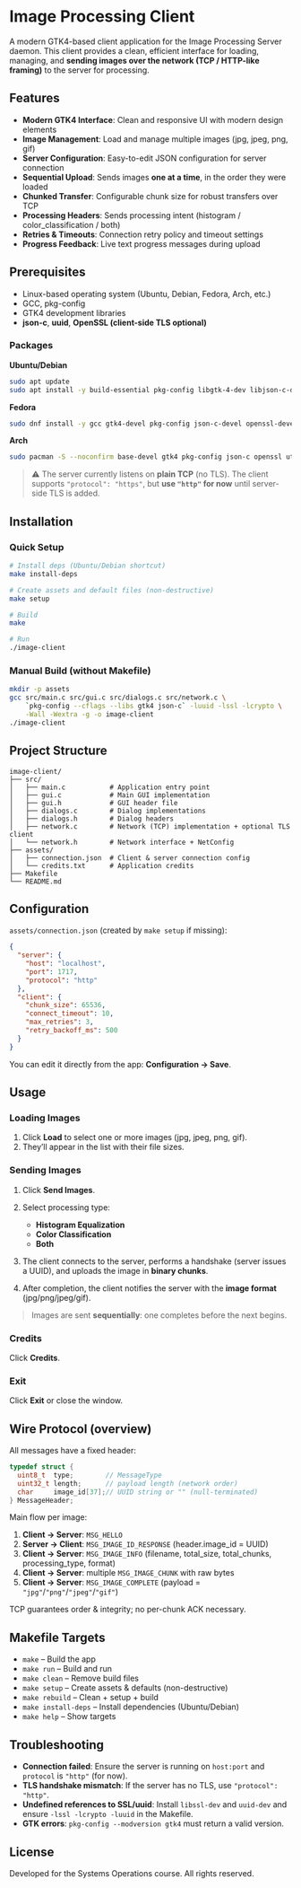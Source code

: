# Image Processing Client

A modern GTK4-based client application for the Image Processing Server daemon. This client provides a clean, efficient interface for loading, managing, and **sending images over the network (TCP / HTTP-like framing)** to the server for processing.

## Features

- **Modern GTK4 Interface**: Clean and responsive UI with modern design elements
- **Image Management**: Load and manage multiple images (jpg, jpeg, png, gif)
- **Server Configuration**: Easy-to-edit JSON configuration for server connection
- **Sequential Upload**: Sends images **one at a time**, in the order they were loaded
- **Chunked Transfer**: Configurable chunk size for robust transfers over TCP
- **Processing Headers**: Sends processing intent (histogram / color_classification / both)
- **Retries & Timeouts**: Connection retry policy and timeout settings
- **Progress Feedback**: Live text progress messages during upload

## Prerequisites

- Linux-based operating system (Ubuntu, Debian, Fedora, Arch, etc.)
- GCC, pkg-config
- GTK4 development libraries
- **json-c**, **uuid**, **OpenSSL (client-side TLS optional)**

### Packages

**Ubuntu/Debian**
```bash
sudo apt update
sudo apt install -y build-essential pkg-config libgtk-4-dev libjson-c-dev libssl-dev uuid-dev
````

**Fedora**

```bash
sudo dnf install -y gcc gtk4-devel pkg-config json-c-devel openssl-devel libuuid-devel
```

**Arch**

```bash
sudo pacman -S --noconfirm base-devel gtk4 pkg-config json-c openssl util-linux-libs
```

> ⚠️ The server currently listens on **plain TCP** (no TLS). The client supports `"protocol": "https"`, but **use `"http"` for now** until server-side TLS is added.

## Installation

### Quick Setup

```bash
# Install deps (Ubuntu/Debian shortcut)
make install-deps

# Create assets and default files (non-destructive)
make setup

# Build
make

# Run
./image-client
```

### Manual Build (without Makefile)

```bash
mkdir -p assets
gcc src/main.c src/gui.c src/dialogs.c src/network.c \
    `pkg-config --cflags --libs gtk4 json-c` -luuid -lssl -lcrypto \
    -Wall -Wextra -g -o image-client
./image-client
```

## Project Structure

```
image-client/
├── src/
│   ├── main.c           # Application entry point
│   ├── gui.c            # Main GUI implementation
│   ├── gui.h            # GUI header file
│   ├── dialogs.c        # Dialog implementations
│   ├── dialogs.h        # Dialog headers
│   ├── network.c        # Network (TCP) implementation + optional TLS client
│   └── network.h        # Network interface + NetConfig
├── assets/
│   ├── connection.json  # Client & server connection config
│   └── credits.txt      # Application credits
├── Makefile
└── README.md
```

## Configuration

`assets/connection.json` (created by `make setup` if missing):

```json
{
  "server": {
    "host": "localhost",
    "port": 1717,
    "protocol": "http"
  },
  "client": {
    "chunk_size": 65536,
    "connect_timeout": 10,
    "max_retries": 3,
    "retry_backoff_ms": 500
  }
}
```

You can edit it directly from the app: **Configuration → Save**.

## Usage

### Loading Images

1. Click **Load** to select one or more images (jpg, jpeg, png, gif).
2. They’ll appear in the list with their file sizes.

### Sending Images

1. Click **Send Images**.
2. Select processing type:

   * **Histogram Equalization**
   * **Color Classification**
   * **Both**
3. The client connects to the server, performs a handshake (server issues a UUID), and uploads the image in **binary chunks**.
4. After completion, the client notifies the server with the **image format** (jpg/png/jpeg/gif).

> Images are sent **sequentially**: one completes before the next begins.

### Credits

Click **Credits**.

### Exit

Click **Exit** or close the window.

## Wire Protocol (overview)

All messages have a fixed header:

```c
typedef struct {
  uint8_t  type;        // MessageType
  uint32_t length;      // payload length (network order)
  char     image_id[37];// UUID string or "" (null-terminated)
} MessageHeader;
```

Main flow per image:

1. **Client → Server**: `MSG_HELLO`
2. **Server → Client**: `MSG_IMAGE_ID_RESPONSE` (header.image\_id = UUID)
3. **Client → Server**: `MSG_IMAGE_INFO` (filename, total\_size, total\_chunks, processing\_type, format)
4. **Client → Server**: multiple `MSG_IMAGE_CHUNK` with raw bytes
5. **Client → Server**: `MSG_IMAGE_COMPLETE` (payload = `"jpg"`/`"png"`/`"jpeg"`/`"gif"`)

TCP guarantees order & integrity; no per-chunk ACK necessary.

## Makefile Targets

* `make` – Build the app
* `make run` – Build and run
* `make clean` – Remove build files
* `make setup` – Create assets & defaults (non-destructive)
* `make rebuild` – Clean + setup + build
* `make install-deps` – Install dependencies (Ubuntu/Debian)
* `make help` – Show targets

## Troubleshooting

* **Connection failed**: Ensure the server is running on `host:port` and `protocol` is `"http"` (for now).
* **TLS handshake mismatch**: If the server has no TLS, use `"protocol": "http"`.
* **Undefined references to SSL/uuid**: Install `libssl-dev` and `uuid-dev` and ensure `-lssl -lcrypto -luuid` in the Makefile.
* **GTK errors**: `pkg-config --modversion gtk4` must return a valid version.

## License

Developed for the Systems Operations course. All rights reserved.